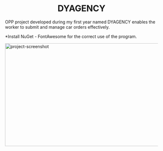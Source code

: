 <h1 align="center" id="title">DYAGENCY</h1>

<p id="description">OPP project developed during my first year named DYAGENCY enables the worker to submit and manage car orders effectively. 

*Install NuGet - FontAwesome for the correct use of the program.</p>




<img src="https://i.imgur.com/8tmoXrv.png" alt="project-screenshot" width="690" height="339/">
